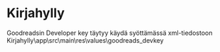 # Kirjahylly

Goodreadsin Developer key täytyy käydä syöttämässä xml-tiedostoon Kirjahylly\app\src\main\res\values\goodreads_devkey
